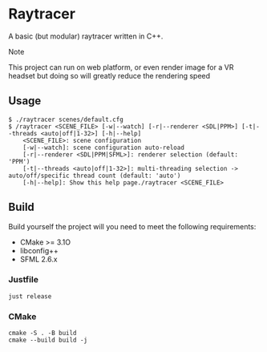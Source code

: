 # Raytracer

A basic (but modular) raytracer written in C++.

> [!NOTE]
> This project can run on web platform, or even render image for a VR headset
> but doing so will greatly reduce the rendering speed

## Usage

```shell
$ ./raytracer scenes/default.cfg 
$ /raytracer <SCENE_FILE> [-w|--watch] [-r|--renderer <SDL|PPM>] [-t|--threads <auto|off|1-32>] [-h|--help]
	<SCENE_FILE>: scene configuration
	[-w|--watch]: scene configuration auto-reload
	[-r|--renderer <SDL|PPM|SFML>]: renderer selection (default: 'PPM')
	[-t|--threads <auto|off|1-32>]: multi-threading selection -> auto/off/specific thread count (default: 'auto')
	[-h|--help]: Show this help page./raytracer <SCENE_FILE>
```

## Build

Build yourself the project will you need to meet the following requirements:
* CMake >= 3.1O
* libconfig++
* SFML 2.6.x

### Justfile

```shell
just release
```

### CMake

```shell
cmake -S . -B build
cmake --build build -j
```
